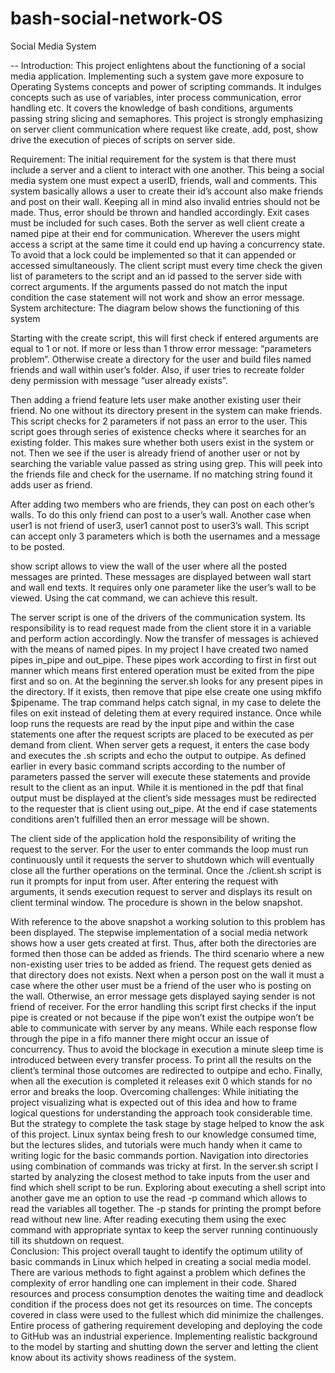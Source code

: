 # bash-social-network-OS
Social Media System 
 
-- Introduction: 
This project enlightens about the functioning of a social media application. Implementing such a system 
gave more exposure to Operating Systems concepts and power of scripting commands. It indulges
concepts such as use of variables, inter process communication, error handling etc. It covers the
knowledge of bash conditions, arguments passing string slicing and semaphores. This project is strongly
emphasizing on server client communication where request like create, add, post, show drive the
execution of pieces of scripts on server side. 

Requirement: 
The initial requirement for the system is that there must include a server and a client to interact with 
one another. This being a social media system one must expect a userID, friends, wall and comments.
This system basically allows a user to create their id’s account also make friends and post on their wall.
Keeping all in mind also invalid entries should not be made. Thus, error should be thrown and handled
accordingly. Exit cases must be included for such cases. Both the server as well client create a named
pipe at their end for communication. Wherever the users might access a script at the same time it could
end up having a concurrency state. To avoid that a lock could be implemented so that it can appended
or accessed simultaneously. The client script must every time check the given list of parameters to the
script and an id passed to the server side with correct arguments. If the arguments passed do not match
the input condition the case statement will not work and show an error message. 
System architecture: 
The diagram below shows the functioning of this system  

Starting with the create script, this will first check if entered arguments are equal to 1 or not. If more or 
less than 1 throw error message: “parameters problem”. Otherwise create a directory for the user and
build files named friends and wall within user’s folder. Also, if user tries to recreate folder deny
permission with message “user already exists”.  

 
Then adding a friend feature lets user make another existing user their friend. No one without its
directory present in the system can make friends. This script checks for 2 parameters if not pass an error
to the user. This script goes through series of existence checks where it searches for an existing folder.
This makes sure whether both users exist in the system or not. Then we see if the user is already friend
of another user or not by searching the variable value passed as string using grep. This will peek into the
friends file and check for the username. If no matching string found it adds user as friend.
 

 
After adding two members who are friends, they can post on each other’s walls. To do this only friend
can post to a user’s wall. Another case when user1 is not friend of user3, user1 cannot post to user3’s
wall. This script can accept only 3 parameters which is both the usernames and a message to be posted. 
 

 
show script allows to view the wall of the user where all the posted messages are printed. These
messages are displayed between wall start and wall end texts. It requires only one parameter like the
user’s wall to be viewed. Using the cat command, we can achieve this result.
 

 
The server script is one of the drivers of the communication system. Its responsibility is to read request 
made from the client store it in a variable and perform action accordingly. Now the transfer of messages
is achieved with the means of named pipes. In my project I have created two named pipes in_pipe and
out_pipe. These pipes work according to first in first out manner which means first entered operation
must be exited from the pipe first and so on. At the beginning the server.sh looks for any present pipes
in the directory. If it exists, then remove that pipe else create one using mkfifo $pipename. The trap
command helps catch signal, in my case to delete the files on exit instead of deleting them at every
required instance. Once while loop runs the requests are read by the input pipe and within the case
statements one after the request scripts are placed to be executed as per demand from client. When
server gets a request, it enters the case body and executes the .sh scripts and echo the output to
outpipe. As defined earlier in every basic command scripts according to the number of parameters
passed the server will execute these statements and provide result to the client as an input. While it is
mentioned in the pdf that final output must be displayed at the client’s side messages must be
redirected to the requester that is client using out_pipe. At the end if case statements conditions aren’t
fulfilled then an error message will be shown.
 

 
The client side of the application hold the responsibility of writing the request to the server. For the user
to enter commands the loop must run continuously until it requests the server to shutdown which will
eventually close all the further operations on the terminal. Once the ./client.sh script is run it prompts
for input from user. After entering the request with arguments, it sends execution request to server and
displays its result on client terminal window. The procedure is shown in the below snapshot. 

With reference to the above snapshot a working solution to this problem has been displayed. The 
stepwise implementation of a social media network shows how a user gets created at first. Thus, after
both the directories are formed then those can be added as friends. The third scenario where a new
non-existing user tries to be added as friend. The request gets denied as that directory does not exists.
Next when a person post on the wall it must a case where the other user must be a friend of the user
who is posting on the wall. Otherwise, an error message gets displayed saying sender is not friend of
receiver. For the error handling this script first checks if the input pipe is created or not because if the
pipe won’t exist the outpipe won’t be able to communicate with server by any means. While each
response flow through the pipe in a fifo manner there might occur an issue of concurrency. Thus to
avoid the blockage in execution a minute sleep time is introduced between every transfer process. To
print all the results on the client’s terminal those outcomes are redirected to outpipe and echo. Finally,
when all the execution is completed it releases exit 0 which stands for no error and breaks the loop. 
Overcoming challenges: 
While initiating the project visualizing what is expected out of this idea and how to frame logical 
questions for understanding the approach took considerable time. But the strategy to complete the task
stage by stage helped to know the ask of this project. Linux syntax being fresh to our knowledge
consumed time, but the lectures slides, and tutorials were much handy when it came to writing logic for
the basic commands portion. Navigation into directories using combination of commands was tricky at
first. In the server.sh script I started by analyzing the closest method to take inputs from the user and
find which shell script to be run. Exploring about executing a shell script into another gave me an option
to use the read -p command which allows to read the variables all together. The -p stands for printing
the prompt before read without new line. After reading executing them using the exec command with
appropriate syntax to keep the server running continuously till its shutdown on request.  
Conclusion: 
This project overall taught to identify the optimum utility of basic commands in Linux which helped in 
creating a social media model. There are various methods to fight against a problem which defines the
complexity of error handling one can implement in their code. Shared resources and process
consumption denotes the waiting time and deadlock condition if the process does not get its resources 
on time. The concepts covered in class were used to the fullest which did minimize the challenges. Entire
process of gathering requirement developing and deploying the code to GitHub was an industrial
experience. Implementing realistic background to the model by starting and shutting down the server
and letting the client know about its activity shows readiness of the system. 

 
